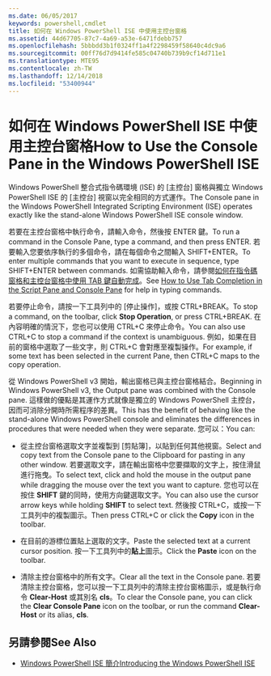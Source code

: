 ```yaml
---
ms.date: 06/05/2017
keywords: powershell,cmdlet
title: 如何在 Windows PowerShell ISE 中使用主控台窗格
ms.assetid: 44d67705-87c7-4a69-a53e-6471fdebb757
ms.openlocfilehash: 5bbbdd3b1f0324ff1a4f2298459f58640c4dc9a6
ms.sourcegitcommit: 00ff76d7d9414fe585c04740b739b9cf14d711e1
ms.translationtype: MTE95
ms.contentlocale: zh-TW
ms.lasthandoff: 12/14/2018
ms.locfileid: "53400944"
---
```

# <a name="how-to-use-the-console-pane-in-the-windows-powershell-ise"></a><span data-ttu-id="3e6bd-103">如何在 Windows PowerShell ISE 中使用主控台窗格</span><span class="sxs-lookup"><span data-stu-id="3e6bd-103">How to Use the Console Pane in the Windows PowerShell ISE</span></span>

<span data-ttu-id="3e6bd-104">Windows PowerShell 整合式指令碼環境 (ISE) 的 [主控台] 窗格與獨立 Windows PowerShell ISE 的 [主控台] 視窗以完全相同的方式運作。</span><span class="sxs-lookup"><span data-stu-id="3e6bd-104">The Console pane in the Windows PowerShell Integrated Scripting Environment (ISE) operates exactly like the stand-alone Windows PowerShell ISE console window.</span></span>

<span data-ttu-id="3e6bd-105">若要在主控台窗格中執行命令，請輸入命令，然後按 ENTER 鍵。</span><span class="sxs-lookup"><span data-stu-id="3e6bd-105">To run a command in the Console Pane, type a command, and then press ENTER.</span></span> <span data-ttu-id="3e6bd-106">若要輸入您要依序執行的多個命令，請在每個命令之間輸入 SHIFT+ENTER。</span><span class="sxs-lookup"><span data-stu-id="3e6bd-106">To enter multiple commands that you want to execute in sequence, type SHIFT+ENTER between commands.</span></span> <span data-ttu-id="3e6bd-107">如需協助輸入命令，請參閱[如何在指令碼窗格和主控台窗格中使用 TAB 鍵自動完成](How-to-Use-Tab-Completion-in-the-Script-Pane-and-Console-Pane.md)。</span><span class="sxs-lookup"><span data-stu-id="3e6bd-107">See [How to Use Tab Completion in the Script Pane and Console Pane](How-to-Use-Tab-Completion-in-the-Script-Pane-and-Console-Pane.md) for help in typing commands.</span></span>

<span data-ttu-id="3e6bd-108">若要停止命令，請按一下工具列中的 [停止操作]，或按 CTRL+BREAK。</span><span class="sxs-lookup"><span data-stu-id="3e6bd-108">To stop a command, on the toolbar, click **Stop Operation**, or press CTRL+BREAK.</span></span> <span data-ttu-id="3e6bd-109">在內容明確的情況下，您也可以使用 CTRL+C 來停止命令。</span><span class="sxs-lookup"><span data-stu-id="3e6bd-109">You can also use CTRL+C to stop a command if the context is unambiguous.</span></span> <span data-ttu-id="3e6bd-110">例如，如果在目前的窗格中選取了一些文字，則 CTRL+C 會對應至複製操作。</span><span class="sxs-lookup"><span data-stu-id="3e6bd-110">For example, if some text has been selected in the current Pane, then CTRL+C maps to the copy operation.</span></span>

<span data-ttu-id="3e6bd-111">從 Windows PowerShell v3 開始，輸出窗格已與主控台窗格結合。</span><span class="sxs-lookup"><span data-stu-id="3e6bd-111">Beginning in Windows PowerShell v3, the Output pane was combined with the Console pane.</span></span> <span data-ttu-id="3e6bd-112">這樣做的優點是其運作方式就像是獨立的 Windows PowerShell 主控台，因而可消除分開時所需程序的差異。</span><span class="sxs-lookup"><span data-stu-id="3e6bd-112">This has the benefit of behaving like the stand-alone Windows PowerShell console and eliminates the differences in procedures that were needed when they were separate.</span></span> <span data-ttu-id="3e6bd-113">您可以：</span><span class="sxs-lookup"><span data-stu-id="3e6bd-113">You can:</span></span>

- <span data-ttu-id="3e6bd-114">從主控台窗格選取文字並複製到 [剪貼簿]，以貼到任何其他視窗。</span><span class="sxs-lookup"><span data-stu-id="3e6bd-114">Select and copy text from the Console pane to the Clipboard for pasting in any other window.</span></span> <span data-ttu-id="3e6bd-115">若要選取文字，請在輸出窗格中您要擷取的文字上，按住滑鼠進行拖曳。</span><span class="sxs-lookup"><span data-stu-id="3e6bd-115">To select text, click and hold the mouse in the output pane while dragging the mouse over the text you want to capture.</span></span> <span data-ttu-id="3e6bd-116">您也可以在按住 **SHIFT** 鍵的同時，使用方向鍵選取文字。</span><span class="sxs-lookup"><span data-stu-id="3e6bd-116">You can also use the cursor arrow keys while holding **SHIFT** to select text.</span></span> <span data-ttu-id="3e6bd-117">然後按 CTRL+C，或按一下工具列中的複製圖示。</span><span class="sxs-lookup"><span data-stu-id="3e6bd-117">Then press CTRL+C or click the **Copy** icon in the toolbar.</span></span>

- <span data-ttu-id="3e6bd-118">在目前的游標位置貼上選取的文字。</span><span class="sxs-lookup"><span data-stu-id="3e6bd-118">Paste the selected text at a current cursor position.</span></span> <span data-ttu-id="3e6bd-119">按一下工具列中的**貼上**圖示。</span><span class="sxs-lookup"><span data-stu-id="3e6bd-119">Click the **Paste** icon on the toolbar.</span></span>

- <span data-ttu-id="3e6bd-120">清除主控台窗格中的所有文字。</span><span class="sxs-lookup"><span data-stu-id="3e6bd-120">Clear all the text in the Console pane.</span></span> <span data-ttu-id="3e6bd-121">若要清除主控台窗格，您可以按一下工具列中的清除主控台窗格圖示，或是執行命令 **Clear-Host** 或其別名 **cls**。</span><span class="sxs-lookup"><span data-stu-id="3e6bd-121">To clear the Console pane, you can click the **Clear Console Pane** icon on the toolbar, or run the command **Clear-Host** or its alias, **cls**.</span></span>

## <a name="see-also"></a><span data-ttu-id="3e6bd-122">另請參閱</span><span class="sxs-lookup"><span data-stu-id="3e6bd-122">See Also</span></span>

- [<span data-ttu-id="3e6bd-123">Windows PowerShell ISE 簡介</span><span class="sxs-lookup"><span data-stu-id="3e6bd-123">Introducing the Windows PowerShell ISE</span></span>](Introducing-the-Windows-PowerShell-ISE.md)